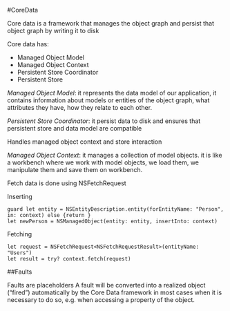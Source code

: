 #CoreData

Core data is a framework that manages the object graph and persist that object graph by writing it to disk

Core data has:

* Managed Object Model
* Managed Object Context
* Persistent Store Coordinator
* Persistent Store


*Managed Object Model*: it represents the data model of our application, it contains information about models or entities of the object graph, what attributes they have, how they relate to each other.

*Persistent Store Coordinator*: it persist data to disk and ensures that persistent store and data model are compatible

Handles managed object context and store interaction

*Managed Object Context*: it manages a collection of model objects. it is like a workbench where we work with model objects, we load them, we manipulate them and save them on workbench. 

Fetch data is done using NSFetchRequest

Inserting
```
guard let entity = NSEntityDescription.entity(forEntityName: "Person", in: context) else {return }
let newPerson = NSManagedObject(entity: entity, insertInto: context)
```

Fetching 

```
let request = NSFetchRequest<NSFetchRequestResult>(entityName: "Users")
let result = try? context.fetch(request)

```

##Faults

Faults are placeholders
A fault will be converted into a realized object (“fired”) automatically by the Core Data framework in most cases when it is necessary to do so, e.g. when accessing a property of the object.